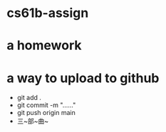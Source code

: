 # cs61b-assign
# a homework
# a way to upload to github
- git add .
- git commit -m "......"
- git push origin main
- 三~部~曲~

